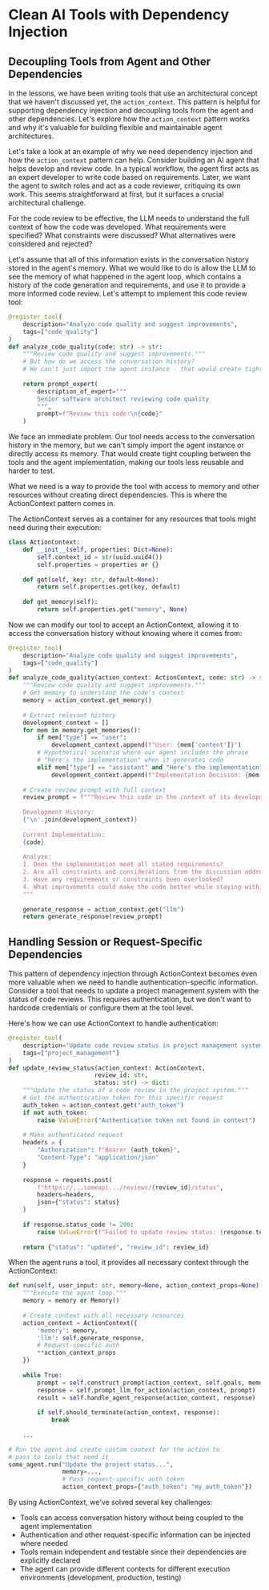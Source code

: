 # Clean AI Tools with Dependency Injection

## Decoupling Tools from Agent and Other Dependencies

In the lessons, we have been writing tools that use an architectural concept that we haven't discussed yet, the `action_context`. This pattern is helpful for supporting dependency injection and decoupling tools from the agent and other dependencies. Let's explore how the `action_context` pattern works and why it's valuable for building flexible and maintainable agent architectures.

Let's take a look at an example of why we need dependency injection and how the `action_context` pattern can help. Consider building an AI agent that helps develop and review code. In a typical workflow, the agent first acts as an expert developer to write code based on requirements. Later, we want the agent to switch roles and act as a code reviewer, critiquing its own work. This seems straightforward at first, but it surfaces a crucial architectural challenge.

For the code review to be effective, the LLM needs to understand the full context of how the code was developed. What requirements were specified? What constraints were discussed? What alternatives were considered and rejected?

Let's assume that all of this information exists in the conversation history stored in the agent's memory. What we would like to do is allow the LLM to see the memory of what happened in the agent loop, which contains a history of the code generation and requirements, and use it to provide a more informed code review. Let's attempt to implement this code review tool:

```python
@register_tool(
    description="Analyze code quality and suggest improvements",
    tags=["code_quality"]
)
def analyze_code_quality(code: str) -> str:
    """Review code quality and suggest improvements."""
    # But how do we access the conversation history?
    # We can't just import the agent instance - that would create tight coupling
    
    return prompt_expert(
        description_of_expert="""
        Senior software architect reviewing code quality
        """,
        prompt=f"Review this code:\n{code}"
    )
```

We face an immediate problem. Our tool needs access to the conversation history in the memory, but we can't simply import the agent instance or directly access its memory. That would create tight coupling between the tools and the agent implementation, making our tools less reusable and harder to test.

What we need is a way to provide the tool with access to memory and other resources without creating direct dependencies. This is where the ActionContext pattern comes in.

The ActionContext serves as a container for any resources that tools might need during their execution:

```python
class ActionContext:
    def __init__(self, properties: Dict=None):
        self.context_id = str(uuid.uuid4())
        self.properties = properties or {}
    
    def get(self, key: str, default=None):
        return self.properties.get(key, default)
    
    def get_memory(self):
        return self.properties.get("memory", None)
```

Now we can modify our tool to accept an ActionContext, allowing it to access the conversation history without knowing where it comes from:

```python
@register_tool(
    description="Analyze code quality and suggest improvements",
    tags=["code_quality"]
)
def analyze_code_quality(action_context: ActionContext, code: str) -> str:
    """Review code quality and suggest improvements."""
    # Get memory to understand the code's context
    memory = action_context.get_memory()
    
    # Extract relevant history
    development_context = []
    for mem in memory.get_memories():
        if mem["type"] == "user":
            development_context.append(f"User: {mem['content']}")
        # Hypothetical scenario where our agent includes the phrase
        # "Here's the implementation" when it generates code
        elif mem["type"] == "assistant" and "Here's the implementation" in mem["content"]:
            development_context.append(f"Implementation Decision: {mem['content']}")
    
    # Create review prompt with full context
    review_prompt = f"""Review this code in the context of its development history:
    
    Development History:
    {'\n'.join(development_context)}
    
    Current Implementation:
    {code}
    
    Analyze:
    1. Does the implementation meet all stated requirements?
    2. Are all constraints and considerations from the discussion addressed?
    3. Have any requirements or constraints been overlooked?
    4. What improvements could make the code better while staying within the discussed parameters?
    """
    
    generate_response = action_context.get("llm")
    return generate_response(review_prompt)
```

## Handling Session or Request-Specific Dependencies

This pattern of dependency injection through ActionContext becomes even more valuable when we need to handle authentication-specific information. Consider a tool that needs to update a project management system with the status of code reviews. This requires authentication, but we don't want to hardcode credentials or configure them at the tool level.

Here's how we can use ActionContext to handle authentication:

```python
@register_tool(
    description="Update code review status in project management system",
    tags=["project_management"]
)
def update_review_status(action_context: ActionContext,
                        review_id: str,
                        status: str) -> dict:
    """Update the status of a code review in the project system."""
    # Get the authentication token for this specific request
    auth_token = action_context.get("auth_token")
    if not auth_token:
        raise ValueError("Authentication token not found in context")
    
    # Make authenticated request
    headers = {
        "Authorization": f"Bearer {auth_token}",
        "Content-Type": "application/json"
    }
    
    response = requests.post(
        f"https://...someapi.../reviews/{review_id}/status",
        headers=headers,
        json={"status": status}
    )
    
    if response.status_code != 200:
        raise ValueError(f"Failed to update review status: {response.text}")
    
    return {"status": "updated", "review_id": review_id}
```

When the agent runs a tool, it provides all necessary context through the ActionContext:

```python
def run(self, user_input: str, memory=None, action_context_props=None):
    """Execute the agent loop."""
    memory = memory or Memory()
    
    # Create context with all necessary resources
    action_context = ActionContext({
        'memory': memory,
        'llm': self.generate_response,
        # Request-specific auth
        **action_context_props
    })
    
    while True:
        prompt = self.construct_prompt(action_context, self.goals, memory)
        response = self.prompt_llm_for_action(action_context, prompt)
        result = self.handle_agent_response(action_context, response)
        
        if self.should_terminate(action_context, response):
            break
    
    ...

# Run the agent and create custom context for the action to
# pass to tools that need it
some_agent.run("Update the project status...",
               memory=...,
               # Pass request-specific auth token
               action_context_props={"auth_token": "my_auth_token"})
```

By using ActionContext, we've solved several key challenges:

- Tools can access conversation history without being coupled to the agent implementation
- Authentication and other request-specific information can be injected where needed
- Tools remain independent and testable since their dependencies are explicitly declared
- The agent can provide different contexts for different execution environments (development, production, testing)